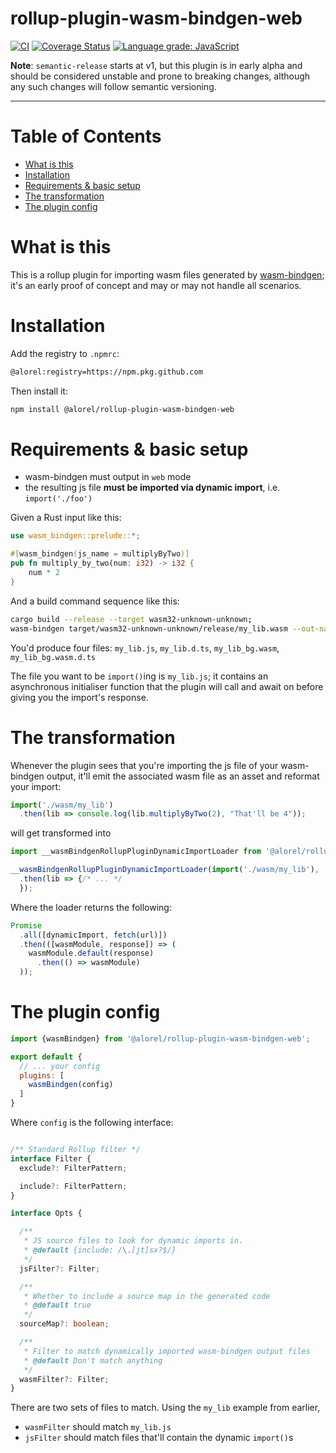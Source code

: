 # rollup-plugin-wasm-bindgen-web

[![CI](https://github.com/Alorel/rollup-plugin-wasm-bindgen-web/workflows/Core/badge.svg?branch=master)](https://github.com/Alorel/rollup-plugin-wasm-bindgen-web/actions?query=workflow%3ACore+branch%3Amaster+)
[![Coverage Status](https://coveralls.io/repos/github/Alorel/rollup-plugin-wasm-bindgen-web/badge.svg?branch=master)](https://coveralls.io/github/Alorel/rollup-plugin-wasm-bindgen-web)
[![Language grade: JavaScript](https://img.shields.io/lgtm/grade/javascript/g/Alorel/rollup-plugin-wasm-bindgen-web.svg?logo=lgtm&logoWidth=18)](https://lgtm.com/projects/g/Alorel/rollup-plugin-wasm-bindgen-web/context:javascript)

**Note**: `semantic-release` starts at v1, but this plugin is in early alpha and should be considered unstable and prone
to breaking changes, although any such changes will follow semantic versioning.

-----

# Table of Contents

<!-- START doctoc generated TOC please keep comment here to allow auto update -->
<!-- DON'T EDIT THIS SECTION, INSTEAD RE-RUN doctoc TO UPDATE -->

- [What is this](#what-is-this)
- [Installation](#installation)
- [Requirements & basic setup](#requirements--basic-setup)
- [The transformation](#the-transformation)
- [The plugin config](#the-plugin-config)

<!-- END doctoc generated TOC please keep comment here to allow auto update -->

# What is this

This is a rollup plugin for importing wasm files generated by [wasm-bindgen](https://github.com/rustwasm/wasm-bindgen);
it's an early proof of concept and may or may not handle all scenarios.

# Installation

Add the registry to `.npmrc`:

```bash
@alorel:registry=https://npm.pkg.github.com
```

Then install it:

```bash
npm install @alorel/rollup-plugin-wasm-bindgen-web
```

# Requirements & basic setup

- wasm-bindgen must output in `web` mode
- the resulting js file **must be imported via dynamic import**, i.e. `import('./foo')`

Given a Rust input like this:

```rust
use wasm_bindgen::prelude::*;

#[wasm_bindgen(js_name = multiplyByTwo)]
pub fn multiply_by_two(num: i32) -> i32 {
    num * 2
}
```

And a build command sequence like this:

```bash
cargo build --release --target wasm32-unknown-unknown;
wasm-bindgen target/wasm32-unknown-unknown/release/my_lib.wasm --out-name my_lib --target web;
```

You'd produce four files: `my_lib.js`, `my_lib.d.ts`, `my_lib_bg.wasm`, `my_lib_bg.wasm.d.ts`

The file you want to be `import()`ing is `my_lib.js`; it contains an asynchronous initialiser function that the plugin
will call and await on before giving you the import's response.

# The transformation

Whenever the plugin sees that you're importing the js file of your wasm-bindgen output, it'll emit the associated wasm
file as an asset and reformat your import:

```javascript
import('./wasm/my_lib')
  .then(lib => console.log(lib.multiplyByTwo(2), "That'll be 4"));
```

will get transformed into

```javascript
import __wasmBindgenRollupPluginDynamicImportLoader from '@alorel/rollup-plugin-wasm-bindgen-web/autoinit-wasm-import';

__wasmBindgenRollupPluginDynamicImportLoader(import('./wasm/my_lib'), 'urlOfWasmFile.wasm')
  .then(lib => {/* ... */
  });
```

Where the loader returns the following:

```javascript
Promise
  .all([dynamicImport, fetch(url)])
  .then(([wasmModule, response]) => (
    wasmModule.default(response)
      .then(() => wasmModule)
  ));
```

# The plugin config

```javascript
import {wasmBindgen} from '@alorel/rollup-plugin-wasm-bindgen-web';

export default {
  // ... your config
  plugins: [
    wasmBindgen(config)
  ]
}
```

Where `config` is the following interface:

```typescript

/** Standard Rollup filter */
interface Filter {
  exclude?: FilterPattern;

  include?: FilterPattern;
}

interface Opts {

  /**
   * JS source files to look for dynamic imports in.
   * @default {include: /\.[jt]sx?$/}
   */
  jsFilter?: Filter;

  /**
   * Whether to include a source map in the generated code
   * @default true
   */
  sourceMap?: boolean;

  /**
   * Filter to match dynamically imported wasm-bindgen output files
   * @default Don't match anything
   */
  wasmFilter?: Filter;
}
```

There are two sets of files to match. Using the `my_lib` example from earlier,

- `wasmFilter` should match `my_lib.js`
- `jsFilter` should match files that'll contain the dynamic `import()`s
